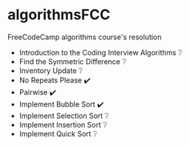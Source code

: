 # algorithmsFCC
FreeCodeCamp algorithms course's resolution

* Introduction to the Coding Interview Algorithms :grey_question:
* Find the Symmetric Difference :grey_question:
* Inventory Update :grey_question:
* No Repeats Please :heavy_check_mark:
* Pairwise :heavy_check_mark:
* Implement Bubble Sort :heavy_check_mark:
* Implement Selection Sort :grey_question:
* Implement Insertion Sort :grey_question:
* Implement Quick Sort :grey_question:


